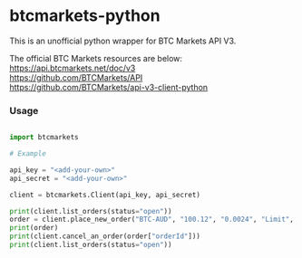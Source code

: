# btcmarkets-python
This is an unofficial python wrapper for BTC Markets API V3.

The official BTC Markets resources are below: \
https://api.btcmarkets.net/doc/v3 \
https://github.com/BTCMarkets/API \
https://github.com/BTCMarkets/api-v3-client-python

### Usage
```python

import btcmarkets

# Example

api_key = "<add-your-own>"
api_secret = "<add-your-own>"

client = btcmarkets.Client(api_key, api_secret)

print(client.list_orders(status="open"))
order = client.place_new_order("BTC-AUD", "100.12", "0.0024", "Limit", "Bid")
print(order)
print(client.cancel_an_order(order["orderId"]))
print(client.list_orders(status="open"))
```
